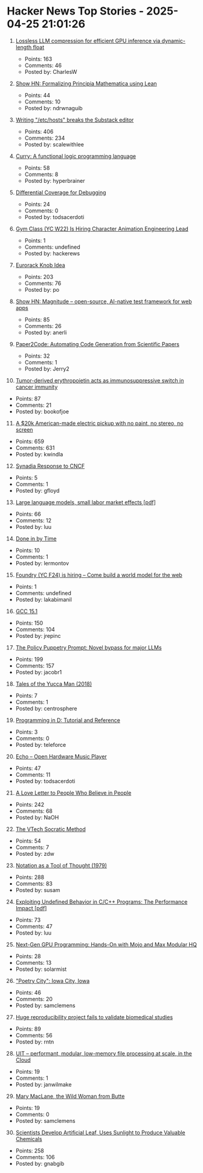 # Hacker News Top Stories - 2025-04-25 21:01:26

1. [Lossless LLM compression for efficient GPU inference via dynamic-length float](https://arxiv.org/abs/2504.11651)
   - Points: 163
   - Comments: 46
   - Posted by: CharlesW

2. [Show HN: Formalizing Principia Mathematica using Lean](https://github.com/ndrwnaguib/principia)
   - Points: 44
   - Comments: 10
   - Posted by: ndrwnaguib

3. [Writing "/etc/hosts" breaks the Substack editor](https://scalewithlee.substack.com/p/when-etchsts-breaks-your-substack)
   - Points: 406
   - Comments: 234
   - Posted by: scalewithlee

4. [Curry: A functional logic programming language](https://curry-lang.org/)
   - Points: 58
   - Comments: 8
   - Posted by: hyperbrainer

5. [Differential Coverage for Debugging](https://research.swtch.com/diffcover)
   - Points: 24
   - Comments: 0
   - Posted by: todsacerdoti

6. [Gym Class (YC W22) Is Hiring Character Animation Engineering Lead](https://www.ycombinator.com/companies/gym-class-by-irl-studios/jobs/7UKmLED-gameplay-animation-engineer-staff-principal)
   - Points: 1
   - Comments: undefined
   - Posted by: hackerews

7. [Eurorack Knob Idea](https://mitxela.com/projects/euroknob)
   - Points: 203
   - Comments: 76
   - Posted by: po

8. [Show HN: Magnitude – open-source, AI-native test framework for web apps](https://github.com/magnitudedev/magnitude)
   - Points: 85
   - Comments: 26
   - Posted by: anerli

9. [Paper2Code: Automating Code Generation from Scientific Papers](https://arxiv.org/abs/2504.17192)
   - Points: 32
   - Comments: 1
   - Posted by: Jerry2

10. [Tumor-derived erythropoietin acts as immunosuppressive switch in cancer immunity](https://www.science.org/doi/10.1126/science.adr3026)
   - Points: 87
   - Comments: 21
   - Posted by: bookofjoe

11. [A $20k American-made electric pickup with no paint, no stereo, no screen](https://www.theverge.com/electric-cars/655527/slate-electric-truck-price-paint-radio-bezos)
   - Points: 659
   - Comments: 631
   - Posted by: kwindla

12. [Synadia Response to CNCF](https://www.synadia.com/blog/synadia-response-to-cncf)
   - Points: 5
   - Comments: 1
   - Posted by: gfloyd

13. [Large language models, small labor market effects [pdf]](https://bfi.uchicago.edu/wp-content/uploads/2025/04/BFI_WP_2025-56-1.pdf)
   - Points: 66
   - Comments: 12
   - Posted by: luu

14. [Done in by Time](https://thelampmagazine.com/issues/issue-27/done-in-by-time)
   - Points: 10
   - Comments: 1
   - Posted by: lermontov

15. [Foundry (YC F24) is hiring – Come build a world model for the web](undefined)
   - Points: 1
   - Comments: undefined
   - Posted by: lakabimanil

16. [GCC 15.1](https://gcc.gnu.org/gcc-15/)
   - Points: 150
   - Comments: 104
   - Posted by: jrepinc

17. [The Policy Puppetry Prompt: Novel bypass for major LLMs](https://hiddenlayer.com/innovation-hub/novel-universal-bypass-for-all-major-llms/)
   - Points: 199
   - Comments: 157
   - Posted by: jacobr1

18. [Tales of the Yucca Man (2018)](https://longreads.com/2018/04/25/the-known-unknown-tales-of-the-yucca-man/)
   - Points: 7
   - Comments: 1
   - Posted by: centrosphere

19. [Programming in D: Tutorial and Reference](https://ddili.org/ders/d.en/)
   - Points: 3
   - Comments: 0
   - Posted by: teleforce

20. [Echo – Open Hardware Music Player](https://github.com/amachronic/echoplayer)
   - Points: 47
   - Comments: 11
   - Posted by: todsacerdoti

21. [A Love Letter to People Who Believe in People](https://www.swiss-miss.com/2025/04/a-love-letter-to-people-who-believe-in-people.html)
   - Points: 242
   - Comments: 68
   - Posted by: NaOH

22. [The VTech Socratic Method](https://www.leadedsolder.com/2025/04/22/vtech-socrates-pickup.html)
   - Points: 54
   - Comments: 7
   - Posted by: zdw

23. [Notation as a Tool of Thought (1979)](https://www.jsoftware.com/papers/tot.htm)
   - Points: 288
   - Comments: 83
   - Posted by: susam

24. [Exploiting Undefined Behavior in C/C++ Programs: The Performance Impact [pdf]](https://web.ist.utl.pt/nuno.lopes/pubs/ub-pldi25.pdf)
   - Points: 73
   - Comments: 47
   - Posted by: luu

25. [Next-Gen GPU Programming: Hands-On with Mojo and Max Modular HQ](https://www.youtube.com/live/uul6hZ5NXC8?si=mKxZJy2xAD-rOc3g)
   - Points: 28
   - Comments: 13
   - Posted by: solarmist

26. ["Poetry City": Iowa City, Iowa](https://www.publicbooks.org/poetry-city-iowa-city-iowa/)
   - Points: 46
   - Comments: 20
   - Posted by: samclemens

27. [Huge reproducibility project fails to validate biomedical studies](https://www.nature.com/articles/d41586-025-01266-x)
   - Points: 89
   - Comments: 56
   - Posted by: rntn

28. [UIT – performant, modular, low-memory file processing at scale, in the Cloud](https://github.com/janwilmake/uit)
   - Points: 19
   - Comments: 1
   - Posted by: janwilmake

29. [Mary MacLane, the Wild Woman from Butte](https://publicdomainreview.org/essay/i-am-making-the-world-my-confessor/)
   - Points: 19
   - Comments: 0
   - Posted by: samclemens

30. [Scientists Develop Artificial Leaf, Uses Sunlight to Produce Valuable Chemicals](https://newscenter.lbl.gov/2025/04/24/scientists-develop-artificial-leaf-that-uses-sunlight-to-produce-valuable-chemicals/)
   - Points: 258
   - Comments: 106
   - Posted by: gnabgib

